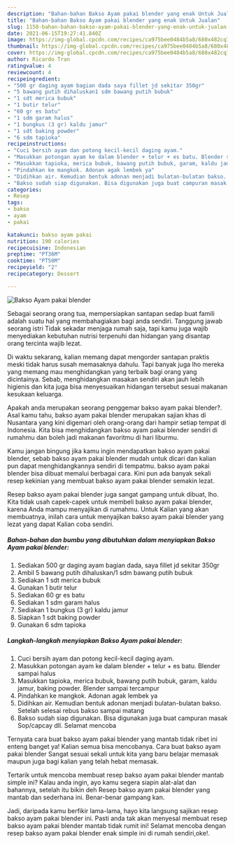 ```yaml
---
description: "Bahan-bahan Bakso Ayam pakai blender yang enak Untuk Jualan"
title: "Bahan-bahan Bakso Ayam pakai blender yang enak Untuk Jualan"
slug: 1158-bahan-bahan-bakso-ayam-pakai-blender-yang-enak-untuk-jualan
date: 2021-06-15T19:27:41.840Z
image: https://img-global.cpcdn.com/recipes/ca975bee0484b5a8/680x482cq70/bakso-ayam-pakai-blender-foto-resep-utama.jpg
thumbnail: https://img-global.cpcdn.com/recipes/ca975bee0484b5a8/680x482cq70/bakso-ayam-pakai-blender-foto-resep-utama.jpg
cover: https://img-global.cpcdn.com/recipes/ca975bee0484b5a8/680x482cq70/bakso-ayam-pakai-blender-foto-resep-utama.jpg
author: Ricardo Tran
ratingvalue: 4
reviewcount: 4
recipeingredient:
- "500 gr daging ayam bagian dada saya fillet jd sekitar 350gr"
- "5 bawang putih dihaluskan1 sdm bawang putih bubuk"
- "1 sdt merica bubuk"
- "1 butir telur"
- "60 gr es batu"
- "1 sdm garam halus"
- "1 bungkus (3 gr) kaldu jamur"
- "1 sdt baking powder"
- "6 sdm tapioka"
recipeinstructions:
- "Cuci bersih ayam dan potong kecil-kecil daging ayam."
- "Masukkan potongan ayam ke dalam blender + telur + es batu. Blender sampai halus"
- "Masukkan tapioka, merica bubuk, bawang putih bubuk, garam, kaldu jamur, baking powder. Blender sampai tercampur"
- "Pindahkan ke mangkok. Adonan agak lembek ya"
- "Didihkan air. Kemudian bentuk adonan menjadi bulatan-bulatan bakso. Setelah selesai rebus bakso sampai matang"
- "Bakso sudah siap digunakan. Bisa digunakan juga buat campuran masak Sop/capcay dll. Selamat mencoba"
categories:
- Resep
tags:
- bakso
- ayam
- pakai

katakunci: bakso ayam pakai 
nutrition: 190 calories
recipecuisine: Indonesian
preptime: "PT36M"
cooktime: "PT50M"
recipeyield: "2"
recipecategory: Dessert

---
```



![Bakso Ayam pakai blender](https://img-global.cpcdn.com/recipes/ca975bee0484b5a8/680x482cq70/bakso-ayam-pakai-blender-foto-resep-utama.jpg)

Sebagai seorang orang tua, mempersiapkan santapan sedap buat famili adalah suatu hal yang membahagiakan bagi anda sendiri. Tanggung jawab seorang istri Tidak sekadar menjaga rumah saja, tapi kamu juga wajib menyediakan kebutuhan nutrisi terpenuhi dan hidangan yang disantap orang tercinta wajib lezat.

Di waktu  sekarang, kalian memang dapat mengorder santapan praktis meski tidak harus susah memasaknya dahulu. Tapi banyak juga lho mereka yang memang mau menghidangkan yang terbaik bagi orang yang dicintainya. Sebab, menghidangkan masakan sendiri akan jauh lebih higienis dan kita juga bisa menyesuaikan hidangan tersebut sesuai makanan kesukaan keluarga. 



Apakah anda merupakan seorang penggemar bakso ayam pakai blender?. Asal kamu tahu, bakso ayam pakai blender merupakan sajian khas di Nusantara yang kini digemari oleh orang-orang dari hampir setiap tempat di Indonesia. Kita bisa menghidangkan bakso ayam pakai blender sendiri di rumahmu dan boleh jadi makanan favoritmu di hari liburmu.

Kamu jangan bingung jika kamu ingin mendapatkan bakso ayam pakai blender, sebab bakso ayam pakai blender mudah untuk dicari dan kalian pun dapat menghidangkannya sendiri di tempatmu. bakso ayam pakai blender bisa dibuat memalui berbagai cara. Kini pun ada banyak sekali resep kekinian yang membuat bakso ayam pakai blender semakin lezat.

Resep bakso ayam pakai blender juga sangat gampang untuk dibuat, lho. Kita tidak usah capek-capek untuk membeli bakso ayam pakai blender, karena Anda mampu menyajikan di rumahmu. Untuk Kalian yang akan membuatnya, inilah cara untuk menyajikan bakso ayam pakai blender yang lezat yang dapat Kalian coba sendiri.

<!--inarticleads1-->

##### Bahan-bahan dan bumbu yang dibutuhkan dalam menyiapkan Bakso Ayam pakai blender:

1. Sediakan 500 gr daging ayam bagian dada, saya fillet jd sekitar 350gr
1. Ambil 5 bawang putih dihaluskan/1 sdm bawang putih bubuk
1. Sediakan 1 sdt merica bubuk
1. Gunakan 1 butir telur
1. Sediakan 60 gr es batu
1. Sediakan 1 sdm garam halus
1. Sediakan 1 bungkus (3 gr) kaldu jamur
1. Siapkan 1 sdt baking powder
1. Gunakan 6 sdm tapioka




<!--inarticleads2-->

##### Langkah-langkah menyiapkan Bakso Ayam pakai blender:

1. Cuci bersih ayam dan potong kecil-kecil daging ayam.
1. Masukkan potongan ayam ke dalam blender + telur + es batu. Blender sampai halus
1. Masukkan tapioka, merica bubuk, bawang putih bubuk, garam, kaldu jamur, baking powder. Blender sampai tercampur
1. Pindahkan ke mangkok. Adonan agak lembek ya
1. Didihkan air. Kemudian bentuk adonan menjadi bulatan-bulatan bakso. Setelah selesai rebus bakso sampai matang
1. Bakso sudah siap digunakan. Bisa digunakan juga buat campuran masak Sop/capcay dll. Selamat mencoba




Ternyata cara buat bakso ayam pakai blender yang mantab tidak ribet ini enteng banget ya! Kalian semua bisa mencobanya. Cara buat bakso ayam pakai blender Sangat sesuai sekali untuk kita yang baru belajar memasak maupun juga bagi kalian yang telah hebat memasak.

Tertarik untuk mencoba membuat resep bakso ayam pakai blender mantab simple ini? Kalau anda ingin, ayo kamu segera siapin alat-alat dan bahannya, setelah itu bikin deh Resep bakso ayam pakai blender yang mantab dan sederhana ini. Benar-benar gampang kan. 

Jadi, daripada kamu berfikir lama-lama, hayo kita langsung sajikan resep bakso ayam pakai blender ini. Pasti anda tak akan menyesal membuat resep bakso ayam pakai blender mantab tidak rumit ini! Selamat mencoba dengan resep bakso ayam pakai blender enak simple ini di rumah sendiri,oke!.

